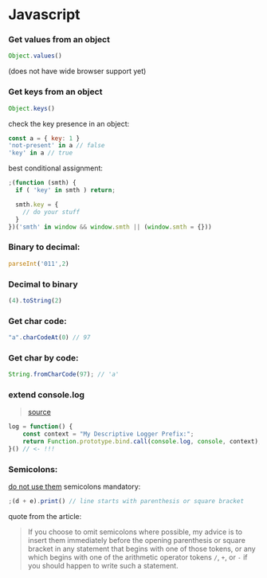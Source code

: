 # Javascript

### Get values from an object

```javascript
Object.values()
```

(does not have wide browser support yet)

### Get keys from an object

```javascript
Object.keys()
```

check the key presence in an object:

```javascript
const a = { key: 1 }
'not-present' in a // false
'key' in a // true
```

best conditional assignment:

```javascript
;(function (smth) {
  if ( 'key' in smth ) return;

  smth.key = {
    // do your stuff
  }
})('smth' in window && window.smth || (window.smth = {}))
```

### Binary to decimal:

```javascript
parseInt('011',2)
```

### Decimal to binary

```javascript
(4).toString(2)
```

### Get char code:

```javascript
"a".charCodeAt(0) // 97
```

### Get char by code:

```javascript
String.fromCharCode(97); // 'a'
```

### extend console.log

> [source](https://stackoverflow.com/a/26078207/692969)

```javascript
log = function() {
    const context = "My Descriptive Logger Prefix:";
    return Function.prototype.bind.call(console.log, console, context);
}() // <- !!!
```

### Semicolons:

[do not use them](https://mislav.net/2010/05/semicolons/)
semicolons mandatory:

```javascript
;(d + e).print() // line starts with parenthesis or square bracket
```
quote from the article:
> If you choose to omit semicolons where possible, my advice is to insert them immediately before the opening parenthesis or square bracket in any statement that begins with one of those tokens, or any which begins with one of the arithmetic operator tokens `/`, `+`, or `-` if you should happen to write such a statement.